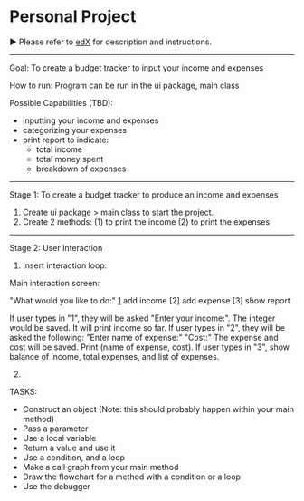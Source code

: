 # Personal Project
:arrow_forward: Please refer to [edX][1] for description and instructions.

[1]: https://edge.edx.org/courses/course-v1:UBC+CPSC210+2018W1/courseware/a4d49b3ef5fa4fe2bd9496e76d72dc48/e2887456a15a48dbb040ecdac313168f/1?activate_block_id=block-v1%3AUBC%2BCPSC210%2B2018W1%2Btype%40vertical%2Bblock%40ff793bbcd5544e82bb5052f0dffe5d71

*********************************************************************
Goal: To create a budget tracker to input your income and expenses

How to run: Program can be run in the ui package, main class

Possible Capabilities (TBD):
- inputting your income and expenses
- categorizing your expenses
- print report to indicate:
	- total income
	- total money spent
	- breakdown of expenses

*********************************************************************
Stage 1: To create a budget tracker to produce an income and expenses

1. Create ui package > main class to start the project.
2. Create 2 methods: 
   (1) to print the income
   (2) to print the expenses

*********************************************************************
Stage 2: User Interaction

1. Insert interaction loop:

Main interaction screen:

"What would you like to do:"
[1] add income
[2] add expense
[3] show report

If user types in "1", they will be asked "Enter your income:". The integer would be saved. It will print income so far.
If user types in "2", they will be asked the following:
	"Enter name of expense:"
	"Cost:"
	The expense and cost will be saved.
	Print (name of expense, cost).
If user types in "3", show balance of income, total expenses, and list of expenses.

2. 


TASKS: 
- Construct an object (Note: this should probably happen within your main method)
- Pass a parameter
- Use a local variable
- Return a value and use it
- Use a condition, and a loop
- Make a call graph from your main method
- Draw the flowchart for a method with a condition or a loop
- Use the debugger